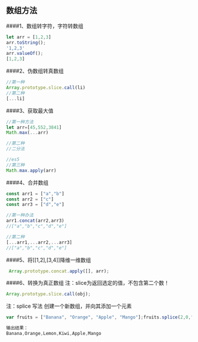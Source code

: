 ## 数组方法

####1、数组转字符，字符转数组

```js
let arr = [1,2,3]
arr.toString();
'1,2,3'
arr.valueOf();
[1,2,3]
```

####2、伪数组转真数组

```js
//第一种
Array.prototype.slice.call(li)
//第二种
[...li]
```

####3、获取最大值

```js
//第一种方法
let arr=[45,552,3841]
Math.max(...arr)

//第二种
//二分法

//es5
//第三种
Math.max.apply(arr)
```

####4、合并数组

```js
const arr1 = ["a","b"]
const arr2 = ["c"]
const arr3 = ["d","e"]

//第一种办法
arr1.concat(arr2,arr3)
//["a","b","c","d","e"]

//第二种
[...arr1,...arr2,...arr3]
//["a","b","c","d","e"]
```

####5、将[[1,2],[3,4]]降维一维数组

```js
 Array.prototype.concat.apply([], arr);
```

####6、转换为真正数组 注：slice为返回选定的值，不包含第二个数！

```js
Array.prototype.slice.call(obj);
```

注：splice 写法  创建一个新数组，并向其添加一个元素

```js
var fruits = ["Banana", "Orange", "Apple", "Mango"];fruits.splice(2,0,"Lemon","Kiwi"); // 其中0代表添加

输出结果：
Banana,Orange,Lemon,Kiwi,Apple,Mango
```
